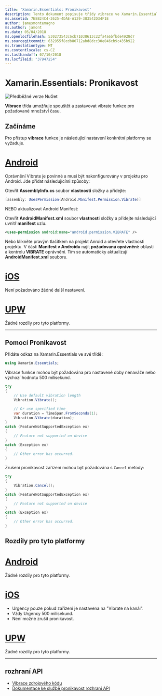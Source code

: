 ```yaml
---
title: 'Xamarin.Essentials: Pronikavost'
description: Tento dokument popisuje třídy vibrace ve Xamarin.Essentials, která umožňuje spouštět a zastavovat vibrate funkce pro požadované množství času.
ms.assetid: 7E8B24C4-2625-4DAE-A129-383542D34F1E
author: jamesmontemagno
ms.author: jamont
ms.date: 05/04/2018
ms.openlocfilehash: 530273543c6cb71038613c22fa4a6bfbde4928d7
ms.sourcegitcommit: 632955f8cdb80712abd8dcc30e046cb9c435b922
ms.translationtype: MT
ms.contentlocale: cs-CZ
ms.lasthandoff: 07/10/2018
ms.locfileid: "37947254"
---
```

# <a name="xamarinessentials-vibration"></a>Xamarin.Essentials: Pronikavost

![Předběžné verze NuGet](~/media/shared/pre-release.png)

**Vibrace** třída umožňuje spouštět a zastavovat vibrate funkce pro požadované množství času.

## <a name="getting-started"></a>Začínáme

Pro přístup **vibrace** funkce je následující nastavení konkrétní platformy se vyžaduje.

# <a name="androidtabandroid"></a>[Android](#tab/android)

Oprávnění Vibrate je povinné a musí být nakonfigurovány v projektu pro Android. Jde přidat následujícími způsoby:

Otevřít **AssemblyInfo.cs** soubor **vlastnosti** složky a přidejte:

```csharp
[assembly: UsesPermission(Android.Manifest.Permission.Vibrate)]
```

NEBO aktualizovat Android Manifest:

Otevřít **AndroidManifest.xml** soubor **vlastnosti** složky a přidejte následující uvnitř **manifest** uzlu.

```xml
<uses-permission android:name="android.permission.VIBRATE" />
```

Nebo klikněte pravým tlačítkem na projekt Anroid a otevřete vlastnosti projektu. V části **Manifest v Androidu** najít **požadovaná oprávnění:** oblasti a kontrolu **VIBRATE** oprávnění. Tím se automaticky aktualizují **AndroidManifest.xml** souboru.

# <a name="iostabios"></a>[iOS](#tab/ios)

Není požadováno žádné další nastavení.

# <a name="uwptabuwp"></a>[UPW](#tab/uwp)

Žádné rozdíly pro tyto platformy.

-----

## <a name="using-vibration"></a>Pomocí Pronikavost

Přidáte odkaz na Xamarin.Essentials ve své třídě:

```csharp
using Xamarin.Essentials;
```

Vibrace funkce mohou být požadována pro nastavené doby nenaváže nebo výchozí hodnotu 500 milisekund.

```csharp
try
{
    // Use default vibration length
    Vibration.Vibrate();

    // Or use specified time
    var duration = TimeSpan.FromSeconds(1);
    Vibration.Vibrate(duration);
}
catch (FeatureNotSupportedException ex)
{
    // Feature not supported on device
}
catch (Exception ex)
{
    // Other error has occurred.
}
```

Zrušení pronikavost zařízení mohou být požadována s `Cancel` metody:

```csharp
try
{
    Vibration.Cancel();
}
catch (FeatureNotSupportedException ex)
{
    // Feature not supported on device
}
catch (Exception ex)
{
    // Other error has occurred.
}
```

## <a name="platform-differences"></a>Rozdíly pro tyto platformy

# <a name="androidtabandroid"></a>[Android](#tab/android)

Žádné rozdíly pro tyto platformy.

# <a name="iostabios"></a>[iOS](#tab/ios)

* Urgency pouze pokud zařízení je nastavena na "Vibrate na kanál".
* Vždy Urgency 500 milisekund.
* Není možné zrušit pronikavost.

# <a name="uwptabuwp"></a>[UPW](#tab/uwp)

Žádné rozdíly pro tyto platformy.

-----

## <a name="api"></a>rozhraní API

- [Vibrace zdrojového kódu](https://github.com/xamarin/Essentials/tree/master/Xamarin.Essentials/Vibration)
- [Dokumentace ke službě pronikavost rozhraní API](xref:Xamarin.Essentials.Vibration)
